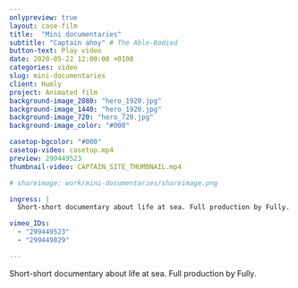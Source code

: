 ```yaml
---
onlypreview: true
layout: case-film
title:  "Mini documentaries"
subtitle: "Captain ahoy" # The Able-Bodied
button-text: Play video
date: 2020-05-22 12:00:00 +0100
categories: video
slug: mini-documentaries
client: Humly
project: Animated film
background-image_2880: "hero_1920.jpg"
background-image_1440: "hero_1920.jpg"
background-image_720: "hero_720.jpg"
background-image_color: "#000"

casetop-bgcolor: "#000"
casetop-video: casetop.mp4
preview: 299449523
thumbnail-video: CAPTAIN_SITE_THUMBNAIL.mp4

# shareimage: work/mini-documentaries/shareimage.png

ingress: |
  Short-short documentary about life at sea. Full production by Fully.

vimeo_IDs: 
  - "299449523"
  - "299449829"

---
```

Short-short documentary about life at sea. Full production by Fully.
